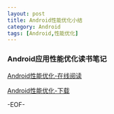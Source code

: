 ```yaml
---
layout: post
title: Android性能优化小结
category: Android
tags: [Android,性能优化]
---
```


### Android应用性能优化读书笔记

[Android性能优化-在线阅读](http://hellosure.github.io/android-performance.html)

[Android性能优化-下载](https://github.com/hellosure/hellosure.github.com/raw/master/_attach/android-performance.pdf)

-EOF-

